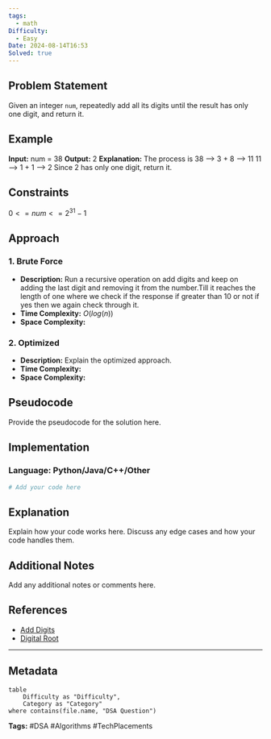 ```yaml
---
tags:
  - math
Difficulty:
  - Easy
Date: 2024-08-14T16:53
Solved: true
---
```


## Problem Statement

Given an integer `num`, repeatedly add all its digits until the result has only one digit, and return it.

## Example

**Input:** num = 38
**Output:** 2
**Explanation:** The process is
38 --> 3 + 8 --> 11
11 --> 1 + 1 --> 2 
Since 2 has only one digit, return it.
## Constraints

$0 <= num <= 2^31 - 1$

## Approach
### 1. Brute Force
- **Description:** Run a recursive operation on add digits and keep on adding the last digit and removing it from the number.Till it reaches the length of one where we check if the response if greater than 10 or not if yes then we again check through it.
- **Time Complexity:** $O(log(n))$
- **Space Complexity:** 

### 2. Optimized
- **Description:** Explain the optimized approach.
- **Time Complexity:** 
- **Space Complexity:** 

## Pseudocode
Provide the pseudocode for the solution here.

## Implementation
### Language: Python/Java/C++/Other
```python
# Add your code here
```


## Explanation
Explain how your code works here. Discuss any edge cases and how your code handles them.

## Additional Notes
Add any additional notes or comments here.

## References
- [Add Digits](https://leetcode.com/problems/add-digits/)
- [Digital Root](https://en.wikipedia.org/wiki/Digital_root)

---

## Metadata
```dataview
table
    Difficulty as "Difficulty",
    Category as "Category"
where contains(file.name, "DSA Question")
```

**Tags:** #DSA #Algorithms #TechPlacements